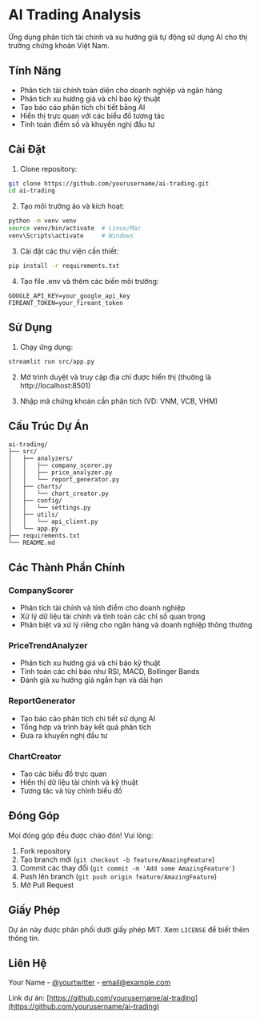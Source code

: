 # AI Trading Analysis

Ứng dụng phân tích tài chính và xu hướng giá tự động sử dụng AI cho thị trường chứng khoán Việt Nam.

## Tính Năng

- Phân tích tài chính toàn diện cho doanh nghiệp và ngân hàng
- Phân tích xu hướng giá và chỉ báo kỹ thuật
- Tạo báo cáo phân tích chi tiết bằng AI
- Hiển thị trực quan với các biểu đồ tương tác
- Tính toán điểm số và khuyến nghị đầu tư

## Cài Đặt

1. Clone repository:
```bash
git clone https://github.com/yourusername/ai-trading.git
cd ai-trading
```

2. Tạo môi trường ảo và kích hoạt:
```bash
python -m venv venv
source venv/bin/activate  # Linux/Mac
venv\Scripts\activate     # Windows
```

3. Cài đặt các thư viện cần thiết:
```bash
pip install -r requirements.txt
```

4. Tạo file .env và thêm các biến môi trường:
```
GOOGLE_API_KEY=your_google_api_key
FIREANT_TOKEN=your_fireant_token
```

## Sử Dụng

1. Chạy ứng dụng:
```bash
streamlit run src/app.py
```

2. Mở trình duyệt và truy cập địa chỉ được hiển thị (thường là http://localhost:8501)

3. Nhập mã chứng khoán cần phân tích (VD: VNM, VCB, VHM)

## Cấu Trúc Dự Án

```
ai-trading/
├── src/
│   ├── analyzers/
│   │   ├── company_scorer.py
│   │   ├── price_analyzer.py
│   │   └── report_generator.py
│   ├── charts/
│   │   └── chart_creator.py
│   ├── config/
│   │   └── settings.py
│   ├── utils/
│   │   └── api_client.py
│   └── app.py
├── requirements.txt
└── README.md
```

## Các Thành Phần Chính

### CompanyScorer
- Phân tích tài chính và tính điểm cho doanh nghiệp
- Xử lý dữ liệu tài chính và tính toán các chỉ số quan trọng
- Phân biệt và xử lý riêng cho ngân hàng và doanh nghiệp thông thường

### PriceTrendAnalyzer
- Phân tích xu hướng giá và chỉ báo kỹ thuật
- Tính toán các chỉ báo như RSI, MACD, Bollinger Bands
- Đánh giá xu hướng giá ngắn hạn và dài hạn

### ReportGenerator
- Tạo báo cáo phân tích chi tiết sử dụng AI
- Tổng hợp và trình bày kết quả phân tích
- Đưa ra khuyến nghị đầu tư

### ChartCreator
- Tạo các biểu đồ trực quan
- Hiển thị dữ liệu tài chính và kỹ thuật
- Tương tác và tùy chỉnh biểu đồ

## Đóng Góp

Mọi đóng góp đều được chào đón! Vui lòng:

1. Fork repository
2. Tạo branch mới (`git checkout -b feature/AmazingFeature`)
3. Commit các thay đổi (`git commit -m 'Add some AmazingFeature'`)
4. Push lên branch (`git push origin feature/AmazingFeature`)
5. Mở Pull Request

## Giấy Phép

Dự án này được phân phối dưới giấy phép MIT. Xem `LICENSE` để biết thêm thông tin.

## Liên Hệ

Your Name - [@yourtwitter](https://twitter.com/yourtwitter) - email@example.com

Link dự án: [https://github.com/yourusername/ai-trading](https://github.com/yourusername/ai-trading) 